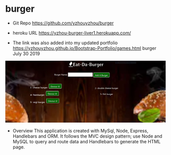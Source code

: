 # burger

*   Git Repo
    https://github.com/yzhouyzhou/burger
 
*   heroku URL
    https://yzhou-burger-liver1.herokuapp.com/

*   The link was also added into my updated portfolio https://yzhouyzhou.github.io/Bootstrap-Portfolio/games.html
    burger July 30 2019

 ![burgerAppOutput](public/assets/img/burger.JPG)

*   Overview
    This application is created with MySql, Node, Express, Handlebars and ORM. It follows the MVC design pattern; use Node and MySQL to query and route data and Handlebars to generate the HTML page.




